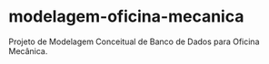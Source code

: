 # modelagem-oficina-mecanica
Projeto de Modelagem Conceitual de Banco de Dados para Oficina Mecânica.
